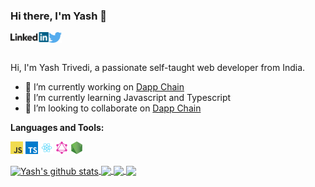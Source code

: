 ### Hi there, I'm Yash 👋

<a href="https://www.linkedin.com/in/yash-trivedi2000/">
  <img align="left" alt="Yash Trivedi | LinkedIn"  width="61px" src="https://raw.githubusercontent.com/yashtrivedi2000/yashtrivedi2000/master/assets/linkedin.svg" />
</a>

<a href="https://twitter.com/TrivediYash12">
  <img align="left" alt="Yash Trivedi | Twitter" width="21px" src="https://raw.githubusercontent.com/yashtrivedi2000/yashtrivedi2000/master/assets/twitter.svg" />
</a>

<br />
<br />

Hi, I'm Yash Trivedi, a passionate self-taught web developer from India.

- 🔭 I’m currently working on [Dapp Chain](https://github.com/yashtrivedi2000/Dapp-Chain)
- 🌱 I’m currently learning Javascript and Typescript
- 👯 I’m looking to collaborate on [Dapp Chain](https://github.com/yashtrivedi2000/Dapp-Chain)

**Languages and Tools:**

<code><img height="20" src="https://raw.githubusercontent.com/github/explore/80688e429a7d4ef2fca1e82350fe8e3517d3494d/topics/javascript/javascript.png"></code>
<code><img height="20" src="https://raw.githubusercontent.com/github/explore/80688e429a7d4ef2fca1e82350fe8e3517d3494d/topics/typescript/typescript.png"></code>
<code><img height="20" src="https://raw.githubusercontent.com/github/explore/80688e429a7d4ef2fca1e82350fe8e3517d3494d/topics/react/react.png"></code>
<code><img height="20" src="https://raw.githubusercontent.com/github/explore/5c058a388828bb5fde0bcafd4bc867b5bb3f26f3/topics/graphql/graphql.png"></code>
<code><img height="20" src="https://raw.githubusercontent.com/github/explore/80688e429a7d4ef2fca1e82350fe8e3517d3494d/topics/nodejs/nodejs.png"></code>

<!---
  if you have forked this to use on your profile,
  Change the `github-readme-stats.vercel.app` to `github-readme-stats.vercel.app`
--->

<!-- Change the `github-readme-stats.vercel.app` to `github-readme-stats.vercel.app`  -->

<a href="#">
  <img align="center" src="https://github-readme-stats.anuraghazra1.vercel.app/api?username=yashtrivedi2000&show_icons=true&include_all_commits=true&theme=material-palenight" alt="Yash's github stats" />
</a>
<a href="#">
  <!-- Change the `github-readme-stats.vercel.app` to `github-readme-stats.vercel.app`  -->
  <img align="center" src="https://github-readme-stats.vercel.app/api/top-langs/?username=yashtrivedi2000&layout=compact&theme=material-palenight" />
</a>

<a href="https://github.com/yashtrivedi2000/Dapp-Chain">
  <!-- Change the `github-readme-stats.vercel.app` to `github-readme-stats.vercel.app`  -->
  <img align="center" src="https://github-readme-stats.vercel.app/api/pin/?username=yashtrivedi2000&repo=Dapp-Chain&theme=material-palenight" />
</a>    
<a href="https://github.com/yashtrivedi2000/Competitive-Coding">
  <!-- Change the `github-readme-stats.vercel.app` to `github-readme-stats.vercel.app`  -->
  <img align="center" src="https://github-readme-stats.vercel.app/api/pin/?username=yashtrivedi2000&repo=Competitive-Coding&theme=material-palenight" />
</a>
